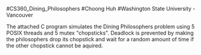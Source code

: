 #CS360_Dining_Philosophers
#Choong Huh
#Washington State University - Vancouver

The attached C program simulates the Dining Philosophers problem using 5 POSIX threads and 5 mutex "chopsticks". Deadlock is prevented by making the philosophers drop its chopstick and wait for a random amount of time if the other chopstick cannot be aquired.
